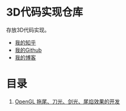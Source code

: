 # 3D代码实现仓库

存放3D代码实现。

- [我的知乎](https://zhuanlan.zhihu.com/c_1218472587279433728)
- [我的Github](https://github.com/douysu)
- [我的博客](https://blog.csdn.net/ModestBean)

# 目录

1. [OpenGL 拖尾、刀光、剑光、尾焰效果的开发](../streak) 
